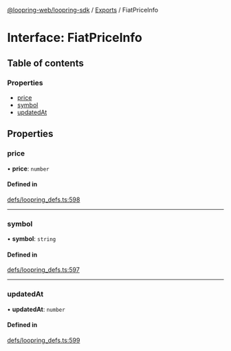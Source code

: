 [@loopring-web/loopring-sdk](../README.md) / [Exports](../modules.md) / FiatPriceInfo

# Interface: FiatPriceInfo

## Table of contents

### Properties

- [price](FiatPriceInfo.md#price)
- [symbol](FiatPriceInfo.md#symbol)
- [updatedAt](FiatPriceInfo.md#updatedat)

## Properties

### price

• **price**: `number`

#### Defined in

[defs/loopring_defs.ts:598](https://github.com/Loopring/loopring_sdk/blob/ee2acc4/src/defs/loopring_defs.ts#L598)

___

### symbol

• **symbol**: `string`

#### Defined in

[defs/loopring_defs.ts:597](https://github.com/Loopring/loopring_sdk/blob/ee2acc4/src/defs/loopring_defs.ts#L597)

___

### updatedAt

• **updatedAt**: `number`

#### Defined in

[defs/loopring_defs.ts:599](https://github.com/Loopring/loopring_sdk/blob/ee2acc4/src/defs/loopring_defs.ts#L599)
